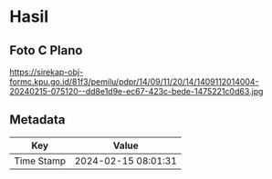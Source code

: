 # Hasil

## Foto C Plano

https://sirekap-obj-formc.kpu.go.id/81f3/pemilu/pdpr/14/09/11/20/14/1409112014004-20240215-075120--dd8e1d9e-ec67-423c-bede-1475221c0d63.jpg


## Metadata

| Key        | Value               |
| ---------- | ------------------- |
| Time Stamp | 2024-02-15 08:01:31 |



